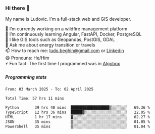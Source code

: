 ### Hi there 👋

My name is Ludovic. I'm a full-stack web and GIS developer.

 🔭 I’m currently working on a wildfire management platform<br/>
 🌱 I’m continuously learning Angular, FastAPI, Docker, PostgreSQL<br/>
 👯 I like GIS tools such as Geopandas, PostGIS, GDAL<br/>
 💬 Ask me about energy transition or travels<br/>
 📫 How to reach me: ludo.beghin@gmail.com or [Linkedin](https://www.linkedin.com/in/ludovic-beghin/)<br/>
 😄 Pronouns: He/Him<br/>
 ⚡ Fun fact: The first time I programmed was in [Algobox](https://fr.wikipedia.org/wiki/Algobox)<br/>

##### Programming stats
<!--START_SECTION:waka-->

```txt
From: 03 March 2025 - To: 02 April 2025

Total Time: 57 hrs 11 mins

Python       39 hrs 40 mins  █████████████████▒░░░░░░░   69.36 %
TypeScript   12 hrs 36 mins  █████▓░░░░░░░░░░░░░░░░░░░   22.05 %
HTML         1 hr 17 mins    ▓░░░░░░░░░░░░░░░░░░░░░░░░   02.27 %
JSON         35 mins         ▒░░░░░░░░░░░░░░░░░░░░░░░░   01.05 %
PowerShell   35 mins         ▒░░░░░░░░░░░░░░░░░░░░░░░░   01.04 %
```

<!--END_SECTION:waka-->

